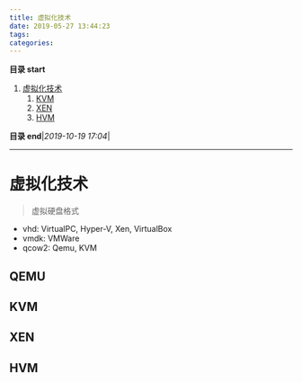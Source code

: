 ```yaml
---
title: 虚拟化技术
date: 2019-05-27 13:44:23
tags: 
categories: 
---
```


**目录 start**
 
1. [虚拟化技术](#虚拟化技术)
    1. [KVM](#kvm)
    1. [XEN](#xen)
    1. [HVM](#hvm)

**目录 end**|_2019-10-19 17:04_|
****************************************
# 虚拟化技术

> 虚拟硬盘格式
- vhd: VirtualPC, Hyper-V, Xen, VirtualBox
- vmdk: VMWare
- qcow2: Qemu, KVM

## QEMU

## KVM

## XEN

## HVM


